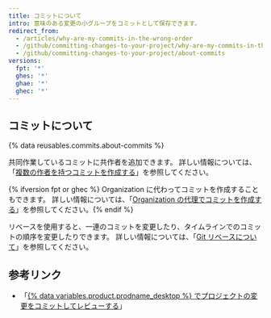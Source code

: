 ```yaml
---
title: コミットについて
intro: 意味のある変更の小グループをコミットとして保存できます。
redirect_from:
  - /articles/why-are-my-commits-in-the-wrong-order
  - /github/committing-changes-to-your-project/why-are-my-commits-in-the-wrong-order
  - /github/committing-changes-to-your-project/about-commits
versions:
  fpt: '*'
  ghes: '*'
  ghae: '*'
  ghec: '*'
---
```


## コミットについて

{% data reusables.commits.about-commits %}

共同作業しているコミットに共作者を追加できます。 詳しい情報については、「[複数の作者を持つコミットを作成する](/github/committing-changes-to-your-project/creating-a-commit-with-multiple-authors)」を参照してください。

{% ifversion fpt or ghec %}
Organization に代わってコミットを作成することもできます。 詳しい情報については、「[Organization の代理でコミットを作成する](/github/committing-changes-to-your-project/creating-a-commit-on-behalf-of-an-organization)」を参照してください。{% endif %}

リベースを使用すると、一連のコミットを変更したり、タイムラインでのコミットの順序を変更したりできます。 詳しい情報については、「[Git リベースについて](/github/getting-started-with-github/about-git-rebase)」を参照してください。

## 参考リンク
- 「[{% data variables.product.prodname_desktop %} でプロジェクトの変更をコミットしてレビューする](/desktop/contributing-to-projects/committing-and-reviewing-changes-to-your-project#about-commits)」
